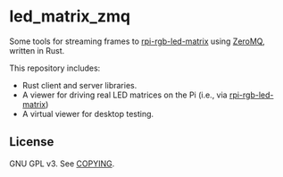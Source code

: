 # led_matrix_zmq

Some tools for streaming frames to [rpi-rgb-led-matrix](https://github.com/hzeller/rpi-rgb-led-matrix/) using
[ZeroMQ](https://zeromq.org/), written in Rust.

This repository includes:
- Rust client and server libraries.
- A viewer for driving real LED matrices on the Pi (i.e., via [rpi-rgb-led-matrix](https://github.com/hzeller/rpi-rgb-led-matrix/))
- A virtual viewer for desktop testing.

## License

GNU GPL v3. See [COPYING](COPYING).
